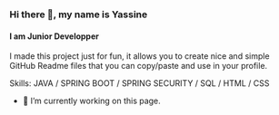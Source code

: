 ### Hi there 👋, my name is Yassine
#### I am Junior Developper

I made this project just for fun, it allows you to create nice and simple GitHub Readme files that you can copy/paste and use in your profile.

Skills: JAVA / SPRING BOOT /  SPRING SECURITY / SQL / HTML / CSS

- 🔭 I’m currently working on this page. 



